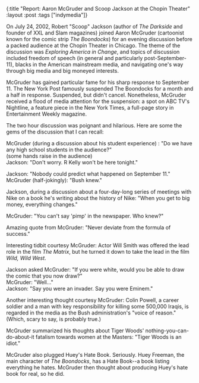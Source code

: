 {:title "Report: Aaron McGruder and Scoop Jackson at the Chopin Theater"
:layout :post
:tags  ["indymedia"]}

On July 24, 2002, Robert "Scoop" Jackson (author of _The Darkside_ and
founder of XXL and Slam magazines) joined Aaron McGruder (cartoonist known for
the comic strip _The Boondocks_) for an evening discussion before a packed
audience at the Chopin Theater in Chicago. The theme of the discussion was
_Exploring America in Change_, and topics of discussion included freedom of
speech (in general and particularly post-September-11), blacks in the American
mainstream media, and navigating one's way through big media and big moneyed
interests.

McGruder has gained particular fame for his sharp response to September 11.
The New York Post famously suspended The Boondocks for a month and a half in
response. Suspended, but didn't cancel. Nonetheless, McGruder received a flood
of media attention for the suspension: a spot on ABC TV's Nightline, a feature
piece in the New York Times, a full-page story in Entertainment Weekly
magazine.

The two hour discussion was poignant and hilarious. Here are some the gems of
the discussion that I can recall:

McGruder (during a discussion about his student experience) : "Do we have any
high school students in the audience?"  
(some hands raise in the audience)  
Jackson: "Don't worry. R Kelly won't be here tonight."

Jackson: "Nobody could predict what happened on September 11."  
McGruder (half-jokingly): "Bush knew."

Jackson, during a discussion about a four-day-long series of meetings with
Nike on a book he's writing about the history of Nike: "When you get to big
money, everything changes."

McGruder: "You can't say 'pimp' in the newspaper. Who knew?"

Amazing quote from McGruder: "Never deviate from the formula of success."

Interesting tidbit courtesy McGruder: Actor Will Smith was offered the lead
role in the film _The Matrix_, but he turned it down to take the lead in the
film _Wild, Wild West_.

Jackson asked McGruder: "If you were white, would you be able to draw the
comic that you now draw?"  
McGruder: "Well..."  
Jackson: "Say you were an invader. Say you were Eminem."

Another interesting thought courtesy McGruder: Colin Powell, a career soldier
and a man with key responsibility for killing some 500,000 Iraqis, is regarded
in the media as the Bush administration's "voice of reason." (Which, scary
to say, is probably true.)

McGruder summarized his thoughts about Tiger Woods' nothing-you-can-do-about-it fatalism towards women at the Masters: "Tiger Woods is an idiot."

McGruder also plugged Huey's Hate Book. Seriously. Huey Freeman, the main
character of _The Boondocks_, has a Hate Book--a book listing everything he
hates. McGruder then thought about producing Huey's hate book for real, so he
did. 
